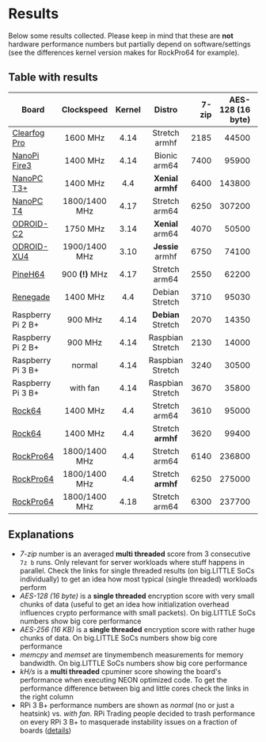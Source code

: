 # Results

Below some results collected. Please keep in mind that these are **not** hardware performance numbers but partially depend on software/settings (see the differences kernel version makes for RockPro64 for example).

## Table with results

| Board | Clockspeed | Kernel | Distro | 7-zip | AES-128 (16 byte) | AES-256 (16 KB) | memcpy | memset | kH/s | URL |
| ----- | :--------: | :----: | :----: | ----: | ------: | ------: | -----: | -----: | ---: | --- |
| [Clearfog Pro](https://www.armbian.com/clearfog/) | 1600 MHz | 4.14 | Stretch armhf | 2185 | 44500 | 43900 | 935 | 4940 | - | [http://ix.io/1iFa](http://ix.io/1iFa) |
| [NanoPi Fire3](https://www.armbian.com/nanopi-fire3/) | 1400 MHz | 4.14 | Bionic arm64 | 7400 | 95900 | 647500 | 1540 | 4575 | - | [http://ix.io/1ivC](http://ix.io/1ivC) |
| [NanoPC T3+](https://www.armbian.com/nanopc-t3-plus/) | 1400 MHz | 4.4 | **Xenial armhf** | 6400 | 143800 | 651000 | 1650 | 3700 | - | [http://ix.io/1iyp](http://ix.io/1iyp) |
| [NanoPC T4](http://wiki.friendlyarm.com/wiki/index.php/NanoPC-T4) | 1800/1400 MHz | 4.17 | Stretch arm64 | 6250 | 307200 | 1022500 | 4100 | 9000 | 8.24 | [http://ix.io/1iFz](http://ix.io/1iFz) |
| [ODROID-C2](https://www.armbian.com/odroid-c2/) | 1750 MHz | 3.14 | **Xenial** arm64 | 4070 | 50500 | 48500 | 1750 | 3100 | - | [http://ix.io/1ixI](http://ix.io/1ixI) |
| [ODROID-XU4](https://www.armbian.com/odroid-xu4/) | 1900/1400 MHz | 3.10 | **Jessie** armhf | 6750 | 74100 | 68200 | 2200 | 4800 | - | [http://ix.io/1ixL](http://ix.io/1ixL) |
| [PineH64](https://www.armbian.com/pine-h64/) | 900 **(!)** MHz | 4.17 | Stretch arm64 | 2550 | 62200 | 421000 | 1600 | 4840 | 2.84 | [http://ix.io/1iFT](http://ix.io/1iFT) |
| [Renegade](https://www.armbian.com/renegade/) | 1400 MHz | 4.4 | Debian Stretch | 3710 | 95030 | 644200 | 1565 | 7435 | 3.92 | [http://ix.io/1iFx](http://ix.io/1iFx) |
| Raspberry Pi 2 B+ | 900 MHz | 4.14 | **Debian** Stretch | 2070 | 14350 | 17450 | 615 | 1175 | - | [http://ix.io/1iFf](http://ix.io/1iFf) |
| Raspberry Pi 2 B+ | 900 MHz | 4.14 | Raspbian Stretch | 2130 | 14000 | 16300 | 1010 | 1170 | - | [http://ix.io/1ivw](http://ix.io/1ivw) |
| Raspberry Pi 3 B+ | normal | 4.14 | Raspbian Stretch | 3240 | 30500 | 36600 | 1130 | 1530 | - | [http://ix.io/1ism.](http://ix.io/1ism.) |
| Raspberry Pi 3 B+ | with fan | 4.14 | Raspbian Stretch | 3670 | 35800 | 42600 | 1120 | 1600 | - | [http://ix.io/1isD](http://ix.io/1isD) |
| [Rock64](https://www.armbian.com/rock64/) | 1400 MHz | 4.4 | Stretch arm64 | 3610 | 95000 | 644250 | 1330 | 5700 | 3.80 | [http://ix.io/1iFm](http://ix.io/1iFm) |
| [Rock64](https://www.armbian.com/rock64/) | 1400 MHz | 4.4 | Stretch **armhf** | 3620 | 99400 | 624000 | 1430 | 3620 | - | [http://ix.io/1iwz](http://ix.io/1iwz) |
| [RockPro64](http://wiki.pine64.org/index.php/ROCKPro64_Main_Page) | 1800/1400 MHz | 4.4 | Stretch arm64 | 6140 | 236800 | 1016050 | 2790 | 4850 | - | [http://ix.io/1ivR](http://ix.io/1ivR) |
| [RockPro64](http://wiki.pine64.org/index.php/ROCKPro64_Main_Page) | 1800/1400 MHz | 4.4 | Stretch **armhf** | 6250 | 275000 | 1000150 | 2000 | 4835 | - | [http://ix.io/1iFZ](http://ix.io/1iFZ) |
| [RockPro64](http://wiki.pine64.org/index.php/ROCKPro64_Main_Page) | 1800/1400 MHz | 4.18 | Stretch arm64 | 6300 | 237700 | 1021500 | 3650 | 8450 | 8.20 | [http://ix.io/1iFp](http://ix.io/1iFp) |

## Explanations

* *7-zip* number is an averaged **multi threaded** score from 3 consecutive `7z b` runs. Only relevant for server workloads where stuff happens in parallel. Check the links for single threaded results (on big.LITTLE SoCs individually) to get an idea how most typical (single threaded) workloads perform
* *AES-128 (16 byte)* is a **single threaded** encryption score with very small chunks of data (useful to get an idea how initialization overhead influences crypto performance with small packets). On big.LITTLE SoCs numbers show big core performance
* *AES-256 (16 KB)* is a **single threaded** encryption score with rather huge chunks of data. On big.LITTLE SoCs numbers show big core performance
* *memcpy* and *memset* are tinymembench measurements for memory bandwidth. On big.LITTLE SoCs numbers show big core performance
* *kH/s* is a **multi threaded** cpuminer score showing the board's performance when executing NEON optimized code. To get the performance difference between big and little cores check the links in the right column
* RPi 3 B+ performance numbers are shown as *normal* (no or just a heatsink) vs. *with fan*. RPi Trading people decided to trash performance on every RPi 3 B+ to masquerade instability issues on a fraction of boards ([details](https://www.raspberrypi.org/forums/viewtopic.php?f=63&t=217056#p1334921))
